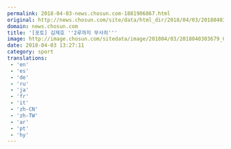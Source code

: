 ```yaml
---
permalink: 2018-04-03-news.chosun.com-1881906867.html
original: http://news.chosun.com/site/data/html_dir/2018/04/03/2018040303767.html
domain: news.chosun.com
title: '[포토] 김재호 ''2루까지 무사히'''
image: http://image.chosun.com/sitedata/image/201804/03/2018040303679_0.jpg
date: 2018-04-03 13:27:11
category: sport
translations: 
 - 'en'
 - 'es'
 - 'de'
 - 'ru'
 - 'ja'
 - 'fr'
 - 'it'
 - 'zh-CN'
 - 'zh-TW'
 - 'ar'
 - 'pt'
 - 'hy'
---
```


